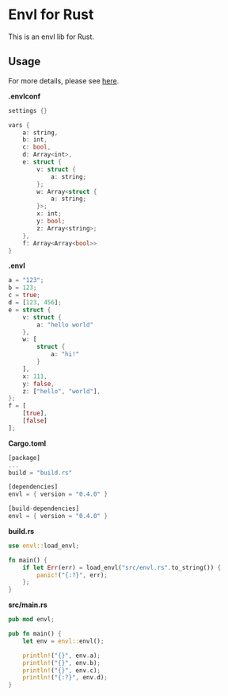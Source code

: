 # Envl for Rust

This is an envl lib for Rust.

## Usage

For more details, please see [here](../../tests/envl-rs-test).

**.envlconf**
```rs
settings {}

vars {
    a: string,
    b: int,
    c: bool,
    d: Array<int>,
    e: struct {
        v: struct {
            a: string;
        };
        w: Array<struct {
            a: string;
        }>;
        x: int;
        y: bool;
        z: Array<string>;
    },
    f: Array<Array<bool>>
}
```

**.envl**
```rs
a = "123";
b = 123;
c = true;
d = [123, 456];
e = struct {
    v: struct {
        a: "hello world"
    },
    w: [
        struct {
            a: "hi!"
        }
    ],
    x: 111,
    y: false,
    z: ["hello", "world"],
};
f = [
    [true],
    [false]
];
```

**Cargo.toml**
```rs
[package]
...
build = "build.rs"

[dependencies]
envl = { version = "0.4.0" }

[build-dependencies]
envl = { version = "0.4.0" }
```

**build.rs**
```rs
use envl::load_envl;

fn main() {
    if let Err(err) = load_envl("src/envl.rs".to_string()) {
        panic!("{:?}", err);
    };
}
```

**src/main.rs**
```rs
pub mod envl;

pub fn main() {
    let env = envl::envl();

    println!("{}", env.a);
    println!("{}", env.b);
    println!("{}", env.c);
    println!("{:?}", env.d);
}
```
